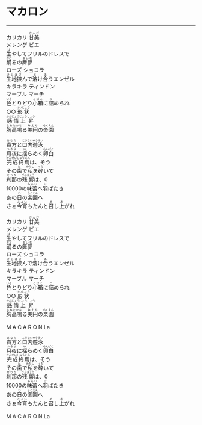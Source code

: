 # マカロン
---
<lyric>
カリカリ <ruby>甘美<rt>かんび</rt></ruby><br/>
メレンゲ ピエ<br/>
<ruby>生<rt>は</rt></ruby>やしてフリルのドレスで<br/>
<ruby>踊<rt>おど</rt></ruby>るの<ruby>舞夢<rt>まいむ</rt></ruby><br/>
ローズ ショコラ<br/>
<ruby>生地挟<rt>きじはさ</rt></ruby>んで<ruby>溶<rt>と</rt></ruby>け<ruby>合<rt>あ</rt></ruby>うエンゼル<br/>
キラキラ ティンドン<br/>
マーブル マーチ<br/>
<ruby>色<rt>いろ</rt></ruby>とりどり<ruby>小箱<rt>こばこ</rt></ruby>に<ruby>詰<rt>つ</rt></ruby>められ<br/>
○○ <ruby>形状<rt>けいじょう</rt></ruby><br/>
<ruby>感情<rt>かんじょう</rt></ruby> <ruby>上昇<rt>じょうしょう</rt></ruby><br/>
<ruby>胸高鳴<rt>むねたかな</rt></ruby>る<ruby>美円<rt>みえん</rt></ruby>の<ruby>楽園<rt>らくえん</rt></ruby><br/>
<br/>
<ruby>貴方<rt>あなた</rt></ruby>と<ruby>口内遊泳<rt>こうないゆうえい</rt></ruby><br/>
<ruby>月夜<rt>つきよ</rt></ruby>に<ruby>揺<rt>ゆ</rt></ruby>らめく<ruby>卵白<rt>らんぱく</rt></ruby><br/>
<ruby>完成終焉<rt>かんせいしゅうえん</rt></ruby>は、そう<br/>
その<ruby>歯<rt>は</rt></ruby>で<ruby>私<rt>わたし</rt></ruby>を<ruby>砕<rt>くだ</rt></ruby>いて<br/>
<ruby>刹那<rt>せつな</rt></ruby>の<ruby>残響<rt>ざんきょう</rt></ruby>は、0<br/>
10000の<ruby>味蕾<rt>みらい</rt></ruby>へ<ruby>羽<rt>は</rt></ruby>ばたき<br/>
あの<ruby>日<rt>ひ</rt></ruby>の<ruby>楽園<rt>らくえん</rt></ruby>へ<br/>
さぁ<ruby>今宵<rt>こよい</rt></ruby>もたんと<ruby>召<rt>め</rt></ruby>し<ruby>上<rt>あ</rt></ruby>がれ<br/>
<br/>
カリカリ <ruby>甘美<rt>かんび</rt></ruby><br/>
メレンゲ ピエ<br/>
<ruby>生<rt>は</rt></ruby>やしてフリルのドレスで<br/>
<ruby>踊<rt>おど</rt></ruby>るの<ruby>舞夢<rt>まいむ</rt></ruby><br/>
ローズ ショコラ<br/>
<ruby>生地挟<rt>きじはさ</rt></ruby>んで<ruby>溶<rt>と</rt></ruby>け<ruby>合<rt>あ</rt></ruby>うエンゼル<br/>
キラキラ ティンドン<br/>
マーブル マーチ<br/>
<ruby>色<rt>いろ</rt></ruby>とりどり<ruby>小箱<rt>こばこ</rt></ruby>に<ruby>詰<rt>つ</rt></ruby>められ<br/>
○○ <ruby>形状<rt>けいじょう</rt></ruby><br/>
<ruby>感情<rt>かんじょう</rt></ruby> <ruby>上昇<rt>じょうしょう</rt></ruby><br/>
<ruby>胸高鳴<rt>むねたかな</rt></ruby>る<ruby>美円<rt>みえん</rt></ruby>の<ruby>楽園<rt>らくえん</rt></ruby><br/>
<br/>
M A C A R O N La<br/>
<br/>
<ruby>貴方<rt>あなた</rt></ruby>と<ruby>口内遊泳<rt>こうないゆうえい</rt></ruby><br/>
<ruby>月夜<rt>つきよ</rt></ruby>に<ruby>揺<rt>ゆ</rt></ruby>らめく<ruby>卵白<rt>らんぱく</rt></ruby><br/>
<ruby>完成終焉<rt>かんせいしゅうえん</rt></ruby>は、そう<br/>
その<ruby>歯<rt>は</rt></ruby>で<ruby>私<rt>わたし</rt></ruby>を<ruby>砕<rt>くだ</rt></ruby>いて<br/>
<ruby>刹那<rt>せつな</rt></ruby>の<ruby>残響<rt>ざんきょう</rt></ruby>は、0<br/>
10000の<ruby>味蕾<rt>みらい</rt></ruby>へ<ruby>羽<rt>は</rt></ruby>ばたき<br/>
あの<ruby>日<rt>ひ</rt></ruby>の<ruby>楽園<rt>らくえん</rt></ruby>へ<br/>
さぁ<ruby>今宵<rt>こよい</rt></ruby>もたんと<ruby>召<rt>め</rt></ruby>し<ruby>上<rt>あ</rt></ruby>がれ<br/>
<br/>
M A C A R O N La<br/>
<br/>
</lyric>
